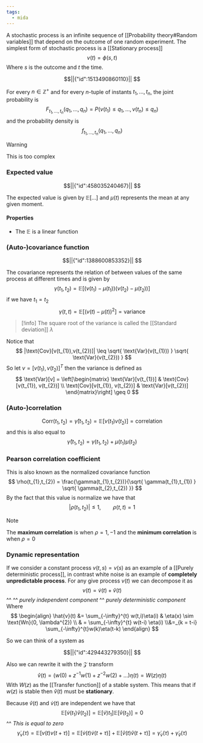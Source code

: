 ```yaml
---
tags:
  - mida
---
```

A stochastic process is an infinite sequence of [[Probability theory#Random variables]] that depend on the outcome of one random experiment. The simplest form of stochastic process is a [[Stationary process]]
$$
v(t) = \phi(s, t)
$$
Where $s$ is the outcome and $t$ the time.
```math
||{"id":1513490860110}||


```
For every $n \in \mathbb{Z}^{+}$ and for every $n$-tuple of instants $t_{1},\dots,t_{n}$, the joint probability is
$$
F_{t_{1},\dots,t_{n}} (q_{1},\dots,q_{n}) = P (v(t_{1}) \leq q_{1}, \dots, v(t_{n}) \leq q_{n})
$$
and the probability density is
$$
f_{t_{1},\dots,t_{n}} (q_{1},\dots,q_{n})
$$
>[!warning]
>This is too complex
### Expected value

```math
||{"id":458035240467}||


```
The expected value is given by $\mathbb E[\dots]$ and $\mu(t)$ represents the mean at any given moment.
#### Properties
- The $\mathbb E$ is a linear function
### (Auto-)covariance function

```math
||{"id":1388600853352}||


```
The covariance represents the relation of between values of the same process at different times and is given by 
$$
\gamma(t_{1},t_{2}) = \mathbb E[(v(t_{1}) - \mu(t_{1}))(v(t_{2}) - \mu(t_{2}))]
$$
if we have $t_{1} = t_{2}$
$$
\gamma(t,t) = \mathbb E[(v(t) - \mu(t))^{2}] = \text{variance}
$$
>[!info]
>The square root of the variance is called the [[Standard deviation]] $\lambda$

Notice that
$$
|\text{Cov}[v(t_{1}),v(t_{2})]| \leq \sqrt{ \text{Var}(v(t_{1})) } \sqrt{ \text{Var}(v(t_{2})) }
$$
So let $v = [v(t_{1}), v(t_{2})]^{T}$ then the variance is defined as
$$
\text{Var}[v] = \left[\begin{matrix}
\text{Var}[v(t_{1})]  & \text{Cov}[v(t_{1}), v(t_{2})] \\
\text{Cov}[v(t_{1}), v(t_{2})]  & \text{Var}[v(t_{2})] 
\end{matrix}\right] \geq 0
$$
### (Auto-)correlation
$$
\text{Corr}(t_{1},t_{2}) = \hat{\gamma}(t_{1},t_{2}) = \mathbb E[v(t_{1}) v(t_{2})] = \text{correlation}
$$
and this is also equal to
$$
\hat{\gamma}(t_{1},t_{2}) = \gamma (t_{1},t_{2}) + \mu(t_{1})\mu(t_{2})
$$
### Pearson correlation coefficient

This is also known as the normalized covariance function
$$
\rho(t_{1},t_{2}) = \frac{\gamma(t_{1},t_{2})}{\sqrt{ \gamma(t_{1},t_{1}) } \sqrt{ \gamma(t_{2},t_{2}) }}
$$
By the fact that this value is normalize we have that
$$
|\rho(t_{1},t_{2})| \leq 1, \qquad \rho(t,t) = 1
$$

>[!note]
>The **maximum correlation** is when $\rho = 1,-1$ and the **minimum correlation** is when $\rho = 0$
### Dynamic representation

If we consider a constant process $v(t,s) = v(s)$ as an example of a [[Purely deterministic process]], in contrast white noise is an example of **completely unpredictable process**. For any give process $v(t)$ we can decompose it as
$$
v(t) = \dot{v}(t) + \hat{v}(t)
$$
                                                            ^^     ^^ *purely independent component*
                                                            ^^  *purely deterministic component*
Where
$$
\begin{align}
\hat{v}(t) &= \sum_{-\infty}^{t} w(t,i)\eta(i) & \eta(x) \sim \text{Wn}(0, \lambda^{2}) \\
& = \sum_{-\infty}^{t} w(t-i) \eta(i) \\&=_{k = t-i} \sum_{-\infty}^{t}w(k)\eta(t-k)
\end{align}
$$

So we can think of a system as
```math
||{"id":429443279350}||


```
Also we can rewrite it with the $\mathcal Z$ transform
$$
\hat{v}(t) = (w(0) +z^{-1}w(1) + z^{-2}w(2) + \dots ) \eta(t) = W(z)\eta(t)
$$
With $W(z)$ as the [[Transfer function]] of a stable system. This means that if $w(z)$ is stable then $\hat{v}(t)$ must be **stationary**.

Because $\hat{v}(t)$ and $\dot{v}(t)$ are independent we have that
$$
\mathbb  E [\dot{v}(t_{1})\hat{v}(t_{2})] = \mathbb  E[\dot{v})t_{1} ] \mathbb E[\hat{v}(t_{2})] = 0
$$
																	^^ *This is equal to zero*
$$
\dot{\gamma}_{v} (\tau) = \mathbb E[v(t)v(t+\tau)] = \mathbb E[\dot{v}(t)\dot{v}(t+\tau)] + \mathbb E[\hat{v}(t)\hat{v}(t+\tau)] = \dot{\gamma}_{\dot{v}} (\tau) + \dot{\gamma}_{\hat{v}} (\tau)  
$$

